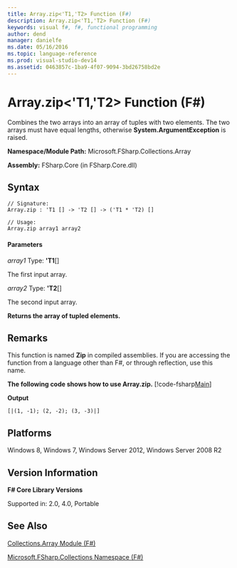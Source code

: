 ```yaml
---
title: Array.zip<'T1,'T2> Function (F#)
description: Array.zip<'T1,'T2> Function (F#)
keywords: visual f#, f#, functional programming
author: dend
manager: danielfe
ms.date: 05/16/2016
ms.topic: language-reference
ms.prod: visual-studio-dev14
ms.assetid: 0463857c-1ba9-4f07-9094-3bd26758bd2e 
---
```


# Array.zip<'T1,'T2> Function (F#)

Combines the two arrays into an array of tuples with two elements. The two arrays must have equal lengths, otherwise **System.ArgumentException** is raised.

**Namespace/Module Path:** Microsoft.FSharp.Collections.Array

**Assembly:** FSharp.Core (in FSharp.Core.dll)

## Syntax

```
// Signature:
Array.zip : 'T1 [] -> 'T2 [] -> ('T1 * 'T2) []

// Usage:
Array.zip array1 array2
```

#### Parameters
*array1*
Type: **'T1**[[]](https://msdn.microsoft.com/library/def20292-9aae-4596-9275-b94e594f8493)

The first input array.

*array2*
Type: **'T2**[[]](https://msdn.microsoft.com/library/def20292-9aae-4596-9275-b94e594f8493)

The second input array.

**Returns the array of tupled elements.**

## Remarks
This function is named **Zip** in compiled assemblies. If you are accessing the function from a language other than F#, or through reflection, use this name.

**The following code shows how to use Array.zip.**
[!code-fsharp[Main](snippets/fsarrays/snippet72.fs)]

**Output**

```
[|(1, -1); (2, -2); (3, -3)|]
```

## Platforms
Windows 8, Windows 7, Windows Server 2012, Windows Server 2008 R2

## Version Information
**F# Core Library Versions**

Supported in: 2.0, 4.0, Portable

## See Also
[Collections.Array Module &#40;F&#35;&#41;](Collections.Array-Module-%5BFSharp%5D.md)

[Microsoft.FSharp.Collections Namespace &#40;F&#35;&#41;](Microsoft.FSharp.Collections-Namespace-%5BFSharp%5D.md)

